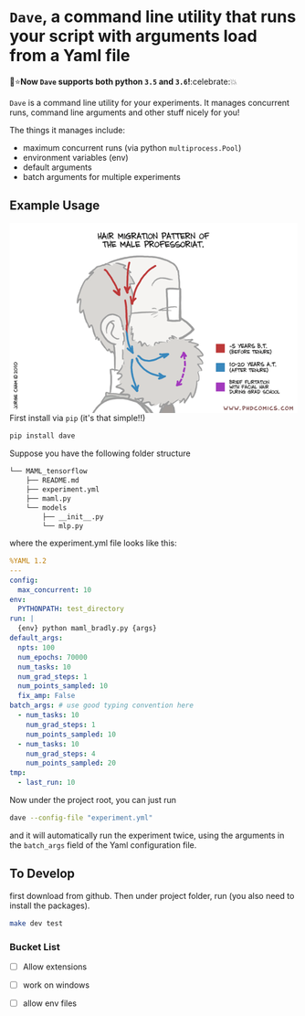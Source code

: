 
# `Dave`, a command line utility that runs your script with arguments load from a Yaml file

:rocket::star:**Now `Dave` supports both python `3.5` and `3.6`!**:celebrate::collision:

`Dave` is a command line utility for your experiments. It manages concurrent runs, command line arguments and other stuff nicely for you!


The things it manages include:
- maximum concurrent runs (via python `multiprocess.Pool`)
- environment variables (env)
- default arguments
- batch arguments for multiple experiments

## Example Usage

<a href="figures/phd091010s.gif" target="_blank">
<img align="left" src="./figures/phd091010s.gif"/>
</a>

First install via `pip` (it's that simple!!)

```bash
pip install dave
```

Suppose you have the following folder structure

```
└── MAML_tensorflow
    ├── README.md
    ├── experiment.yml
    ├── maml.py
    └── models
        ├── __init__.py
        └── mlp.py
```

where the experiment.yml file looks like this:

```yaml
%YAML 1.2
---
config:
  max_concurrent: 10
env:
  PYTHONPATH: test_directory
run: |
  {env} python maml_bradly.py {args}
default_args:
  npts: 100
  num_epochs: 70000
  num_tasks: 10
  num_grad_steps: 1
  num_points_sampled: 10
  fix_amp: False
batch_args: # use good typing convention here
  - num_tasks: 10
    num_grad_steps: 1
    num_points_sampled: 10
  - num_tasks: 10
    num_grad_steps: 4
    num_points_sampled: 20
tmp:
  - last_run: 10
```

Now under the project root, you can just run

```bash
dave --config-file "experiment.yml"
```

and it will automatically run the experiment twice, using the arguments in the `batch_args` field of the Yaml configuration file.
## To Develop

first download from github. Then under project folder, run (you also need to install the packages).

```bash
make dev test
```

### Bucket List

- [ ] Allow extensions
- [ ] work on windows
- [ ] allow env files

